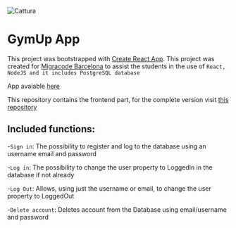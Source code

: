 ![Cattura](https://user-images.githubusercontent.com/43761354/128540195-8ecde4dc-86c5-4bb9-9bda-917a8aed041c.PNG)
# GymUp App

This project was bootstrapped with [Create React App](https://github.com/facebook/create-react-app).
This project was created for [Migracode Barcelona](https://migracode.openculturalcenter.org/)
to assist the students in the use of `React, NodeJS and it includes PostgreSQL database`

App avaiable [here](https://gymup.netlify.app/)

This repository contains the frontend part, for the complete version visit [this repository]()

## Included functions:

-`Sign in`: The possibility to register and log to the database using an username email and password

-`Log in`: The possibility to change the user property to LoggedIn in the database if not already

-`Log Out`: Allows, using just the username or email, to change the user property to LoggedOut

-`Delete account`: Deletes account from the Database using email/username and password

